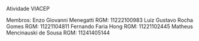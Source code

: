 Atividade VIACEP

Membros:
Enzo Giovanni Menegatti RGM: 11222100983
Luiz Gustavo Rocha Gomes RGM: 11221104811
Fernando Faria Hong RGM: 11221102445
Matheus Mencinauski de Sousa RGM: 11241405144
